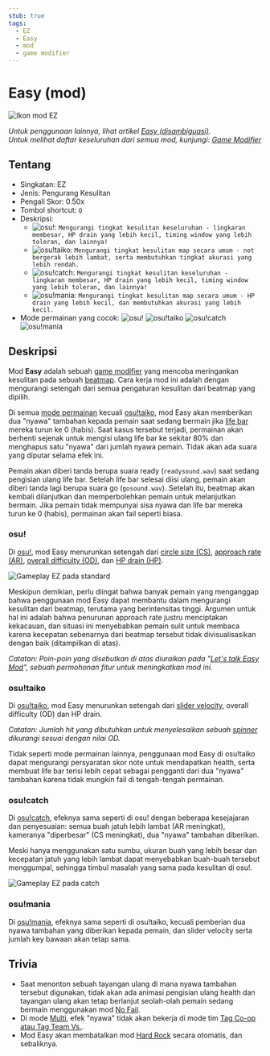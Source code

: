 ```yaml
---
stub: true
tags:
  - EZ
  - Easy
  - mod
  - game modifier
---
```


# Easy (mod)

![Ikon mod EZ](/wiki/shared/mods/EZ.png "Ikon mod Easy (EZ)")

*Untuk penggunaan lainnya, lihat artikel [Easy (disambiguasi)](/wiki/Disambiguation/Easy).*\
*Untuk melihat daftar keseluruhan dari semua mod, kunjungi: [Game Modifier](/wiki/Gameplay/Game_modifier)*

## Tentang

- Singkatan: EZ
- Jenis: Pengurang Kesulitan
- Pengali Skor: 0.50x
- Tombol shortcut: `Q`
- Deskripsi:
  - ![][osu!]: `Mengurangi tingkat kesulitan keseluruhan - lingkaran membesar, HP drain yang lebih kecil, timing window yang lebih toleran, dan lainnya!`
  - ![][osu!taiko]: `Mengurangi tingkat kesulitan map secara umum - not bergerak lebih lambat, serta membutuhkan tingkat akurasi yang lebih rendah.`
  - ![][osu!catch]: `Mengurangi tingkat kesulitan keseluruhan - lingkaran membesar, HP drain yang lebih kecil, timing window yang lebih toleran, dan lainnya!`
  - ![][osu!mania]: `Mengurangi tingkat kesulitan map secara umum - HP drain yang lebih kecil, dan membutuhkan akurasi yang lebih kecil.`
- Mode permainan yang cocok: ![][osu!] ![][osu!taiko] ![][osu!catch] ![][osu!mania]

## Deskripsi

Mod **Easy** adalah sebuah [game modifier](/wiki/Gameplay/Game_modifier) yang mencoba meringankan kesulitan pada sebuah [beatmap](/wiki/Beatmap). Cara kerja mod ini adalah dengan mengurangi setengah dari semua pengaturan kesulitan dari beatmap yang dipilih.

Di semua [mode permainan](/wiki/Game_mode) kecuali [osu!taiko](/wiki/Game_mode/osu!taiko), mod Easy akan memberikan dua "nyawa" tambahan kepada pemain saat sedang bermain jika [life bar](/wiki/Client/Interface/Health_bar) mereka turun ke 0 (habis). Saat kasus tersebut terjadi, permainan akan berhenti sejenak untuk mengisi ulang life bar ke sekitar 80% dan menghapus satu "nyawa" dari jumlah nyawa pemain. Tidak akan ada suara yang diputar selama efek ini.

Pemain akan diberi tanda berupa suara ready (`readysound.wav`) saat sedang pengisian ulang life bar. Setelah life bar selesai diisi ulang, pemain akan diberi tanda lagi berupa suara go (`gosound.wav`). Setelah itu, beatmap akan kembali dilanjutkan dan memperbolehkan pemain untuk melanjutkan bermain. Jika pemain tidak mempunyai sisa nyawa dan life bar mereka turun ke 0 (habis), permainan akan fail seperti biasa.

### osu!

Di [osu!](/wiki/Game_mode/osu!), mod Easy menurunkan setengah dari [circle size (CS)](/wiki/Beatmap/Circle_size), [approach rate (AR)](/wiki/Beatmap/Approach_rate), [overall difficulty (OD)](/wiki/Beatmap/Overall_difficulty), dan [HP drain (HP)](/wiki/Beatmap/HP_drain_rate).

![Gameplay EZ pada standard](img/EZ-comparison-osu.jpg "Perbandingan antara permainan biasa (kiri) dan permainan dengan mod Easy (kanan) pada osu!")

Meskipun demikian, perlu diingat bahwa banyak pemain yang menganggap bahwa penggunaan mod Easy dapat membantu dalam mengurangi kesulitan dari beatmap, terutama yang berintensitas tinggi. Argumen untuk hal ini adalah bahwa penurunan approach rate justru menciptakan kekacauan, dan situasi ini menyebabkan pemain sulit untuk membaca karena kecepatan sebenarnya dari beatmap tersebut tidak divisualisasikan dengan baik (ditampilkan di atas).

*Catatan: Poin-poin yang disebutkan di atas diuraikan pada "[Let's talk Easy Mod](https://osu.ppy.sh/community/forums/topics/56606)", sebuah permohonan fitur untuk meningkatkan mod ini.*

### osu!taiko

Di [osu!taiko](/wiki/Game_mode/osu!taiko), mod Easy menurunkan setengah dari [slider velocity](/wiki/Gameplay/Hit_object/Slider/Slider_velocity), overall difficulty (OD) dan HP drain.

*Catatan: Jumlah hit yang dibutuhkan untuk menyelesaikan sebuah [spinner](/wiki/Gameplay/Hit_object/Spinner) dikurangi sesuai dengan nilai OD.*

Tidak seperti mode permainan lainnya, penggunaan mod Easy di osu!taiko dapat mengurangi persyaratan skor note untuk mendapatkan health, serta membuat life bar terisi lebih cepat sebagai pengganti dari dua "nyawa" tambahan karena tidak mungkin fail di tengah-tengah permainan.

### osu!catch

Di [osu!catch](/wiki/Game_mode/osu!catch), efeknya sama seperti di osu! dengan beberapa kesejajaran dan penyesuaian: semua buah jatuh lebih lambat (AR meningkat), kameranya "diperbesar" (CS meningkat), dua "nyawa" tambahan diberikan.

Meski hanya menggunakan satu sumbu, ukuran buah yang lebih besar dan kecepatan jatuh yang lebih lambat dapat menyebabkan buah-buah tersebut menggumpal, sehingga timbul masalah yang sama pada kesulitan di osu!.

![Gameplay EZ pada catch](img/EZ-comparison-catch.jpg "Perbandingan antara permainan biasa (kiri) dan permainan dengan mod Easy (kanan) pada osu!catch")

### osu!mania

Di  [osu!mania](/wiki/Game_mode/osu!mania), efeknya sama seperti di osu!taiko, kecuali pemberian dua nyawa tambahan yang diberikan kepada pemain, dan slider velocity serta jumlah key bawaan akan tetap sama.

## Trivia

- Saat menonton sebuah tayangan ulang di mana nyawa tambahan tersebut digunakan, tidak akan ada animasi pengisian ulang health dan tayangan ulang akan tetap berlanjut seolah-olah pemain sedang bermain menggunakan mod [No Fail](/wiki/Gameplay/Game_modifier/No_Fail).
- Di mode [Multi](/wiki/Client/Interface/Multiplayer), efek "nyawa" tidak akan bekerja di mode tim [Tag Co-op atau Tag Team Vs.](/wiki/Client/Interface/Multiplayer#tag-co-op-/-tag-team-vs).
- Mod Easy akan membatalkan mod [Hard Rock](/wiki/Gameplay/Game_modifier/Hard_Rock) secara otomatis, dan sebaliknya.

[osu!]: /wiki/shared/mode/osu.png "osu!"
[osu!taiko]: /wiki/shared/mode/taiko.png "osu!taiko"
[osu!catch]: /wiki/shared/mode/catch.png "osu!catch"
[osu!mania]: /wiki/shared/mode/mania.png "osu!mania"
